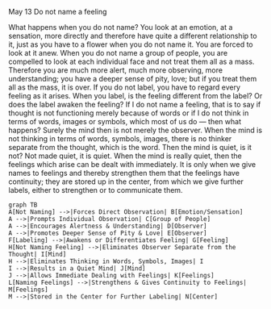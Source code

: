 May 13
Do not name a feeling

What happens when you do not name? You look at an emotion, at a sensation, more directly and therefore have quite a different relationship to it, just as you have to a flower when you do not name it. You are forced to look at it anew. When you do not name a group of people, you are compelled to look at each individual face and not treat them all as a mass. Therefore you are much more alert, much more observing, more understanding; you have a deeper sense of pity, love; but if you treat them all as the mass, it is over.
If you do not label, you have to regard every feeling as it arises. When you label, is the feeling different from the label? Or does the label awaken the feeling?
If I do not name a feeling, that is to say if thought is not functioning merely because of words or if I do not think in terms of words, images or symbols, which most of us do — then what happens? Surely the mind then is not merely the observer. When the mind is not thinking in terms of words, symbols, images, there is no thinker separate from the thought, which is the word. Then the mind is quiet, is it not? Not made quiet, it is quiet. When the mind is really quiet, then the feelings which arise can be dealt with immediately. It is only when we give names to feelings and thereby strengthen them that the feelings have continuity; they are stored up in the center, from which we give further labels, either to strengthen or to communicate them.

```mermaid
graph TB
A[Not Naming] -->|Forces Direct Observation| B[Emotion/Sensation]
A -->|Prompts Individual Observation| C[Group of People]
A -->|Encourages Alertness & Understanding| D[Observer]
A -->|Promotes Deeper Sense of Pity & Love| E[Observer]
F[Labeling] -->|Awakens or Differentiates Feeling| G[Feeling]
H[Not Naming Feeling] -->|Eliminates Observer Separate from the Thought| I[Mind]
H -->|Eliminates Thinking in Words, Symbols, Images| I
I -->|Results in a Quiet Mind| J[Mind]
J -->|Allows Immediate Dealing with Feelings| K[Feelings]
L[Naming Feelings] -->|Strengthens & Gives Continuity to Feelings| M[Feelings]
M -->|Stored in the Center for Further Labeling| N[Center]
```
